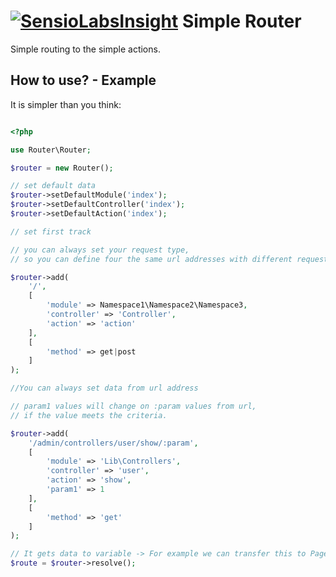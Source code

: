 # [![SensioLabsInsight](https://insight.sensiolabs.com/projects/2976dc02-a08c-4199-ba3a-c1d1dc6af9e5/big.png)](https://insight.sensiolabs.com/projects/2976dc02-a08c-4199-ba3a-c1d1dc6af9e5) Simple Router #

Simple routing to the simple actions.

## How to use? - Example ##

It is simpler than you think:

```php

<?php

use Router\Router;

$router = new Router();

// set default data
$router->setDefaultModule('index');
$router->setDefaultController('index');
$router->setDefaultAction('index');

// set first track

// you can always set your request type, 
// so you can define four the same url addresses with different request

$router->add(
    '/',
    [
        'module' => Namespace1\Namespace2\Namespace3,
        'controller' => 'Controller',
        'action' => 'action'
    ],
    [
        'method' => get|post
    ]
);

//You can always set data from url address

// param1 values will change on :param values from url, 
// if the value meets the criteria.

$router->add(
    '/admin/controllers/user/show/:param',
    [
        'module' => 'Lib\Controllers',
        'controller' => 'user',
        'action' => 'show',
        'param1' => 1
    ],
    [
        'method' => 'get'
    ]
);

// It gets data to variable -> For example we can transfer this to PageController or FrontController.
$route = $router->resolve();

```